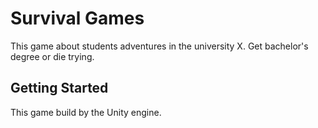 # Survival Games 
This game about students adventures in the university X. Get bachelor's degree or die trying.
## Getting Started
This game build by the Unity engine.
